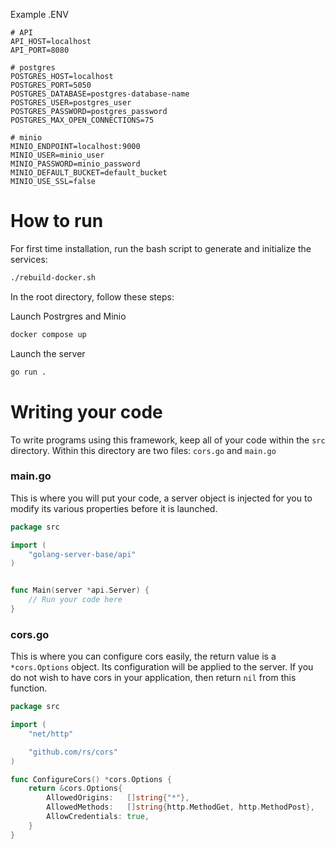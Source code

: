Example .ENV

```.env
# API
API_HOST=localhost
API_PORT=8080

# postgres
POSTGRES_HOST=localhost
POSTGRES_PORT=5050
POSTGRES_DATABASE=postgres-database-name
POSTGRES_USER=postgres_user
POSTGRES_PASSWORD=postgres_password
POSTGRES_MAX_OPEN_CONNECTIONS=75

# minio
MINIO_ENDPOINT=localhost:9000
MINIO_USER=minio_user
MINIO_PASSWORD=minio_password
MINIO_DEFAULT_BUCKET=default_bucket
MINIO_USE_SSL=false
```

# How to run

For first time installation, run the bash script to generate and initialize the services:
```bash
./rebuild-docker.sh
```

In the root directory, follow these steps:

Launch Postrgres and Minio
```bash
docker compose up
```

Launch the server
```bash
go run .
```

# Writing your code

To write programs using this framework, keep all of your code within the `src` directory.
Within this directory are two files: `cors.go` and `main.go`

### main.go
This is where you will put your code, a server object is injected for you to modify its various properties before it is launched.

```go
package src

import (
	"golang-server-base/api"
)


func Main(server *api.Server) {
	// Run your code here
}
```


### cors.go
This is where you can configure cors easily, the return value is a `*cors.Options` object. Its configuration will be applied to the server.
If you do not wish to have cors in your application, then return `nil` from this function.

```go
package src

import (
	"net/http"

	"github.com/rs/cors"
)

func ConfigureCors() *cors.Options {
	return &cors.Options{
		AllowedOrigins:   []string{"*"},
		AllowedMethods:   []string{http.MethodGet, http.MethodPost},
		AllowCredentials: true,
	}
}
```
